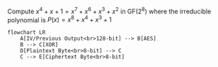 Compute $x^4+x+1=x^7+x^6+x^3+x^2$ in GF($2^8$) where the irreducible polynomial is $P(x)=x^8+x^4+x^3+1$


```mermaid
flowchart LR
    A[IV/Previous Output<br>128-bit] --> B[AES]
    B --> C[XOR]
    D[Plaintext Byte<br>8-bit] --> C
    C --> E[Ciphertext Byte<br>8-bit]
```
